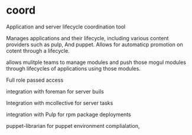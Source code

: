 coord
=====

Application and server lifecycle coordination tool

Manages applications and their lifecycle, including various content providers such as pulp, And puppet. Allows for automaticp promotion on cotent through a lifecycle.

allows mulitple teams to manage modules and push those mogul modules through lifecycles of applications using those modules.

Full role passed access

integration with foreman for server buils

Integration with mcollective for server tasks

integration with Pulp for rpm package deployments

puppet-librarian for puppet environment complialation,

